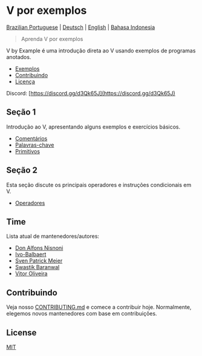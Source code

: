 # V por exemplos

[Brazilian Portuguese](README.md) | [Deutsch](/de/README.md) | [English](/README.md) | [Bahasa Indonesia](/id/README.md)

> Aprenda V por exemplos

V by Example é uma introdução direta ao V usando exemplos de programas anotados.

- [Exemplos](examples/README.md)
- [Contribuindo](#contributing)
- [Licença](#license)

Discord: [https://discord.gg/d3Qk65J](https://discord.gg/d3Qk65J)

## Seção 1

Introdução ao V, apresentando alguns exemplos e exercícios básicos.

- [Comentários](examples/section_1/comment.md)
- [Palavras-chave](examples/section_1/keywords.md)
- [Primitivos](examples/section_1/primitives.md)

## Seção 2

Esta seção discute os principais operadores e instruções condicionais em V.

- [Operadores](examples/section_2/operators.md)

## Time

Lista atual de mantenedores/autores:

- [Don Alfons Nisnoni](https://github.com/dhonx)
- [Ivo-Balbaert](https://github.com/ibalbaert)
- [Sven Patrick Meier](https://github.com/tobyhinloopen)
- [Swastik Baranwal](https://github.com/Delta456)
- [Vitor Oliveira](https://github.com/vbrazo)

## Contribuindo

Veja nosso [CONTRIBUTING.md](CONTRIBUTING.md) e comece a contribuir hoje. Normalmente, elegemos novos mantenedores com base em contribuições.

## License

[MIT](/LICENSE)
